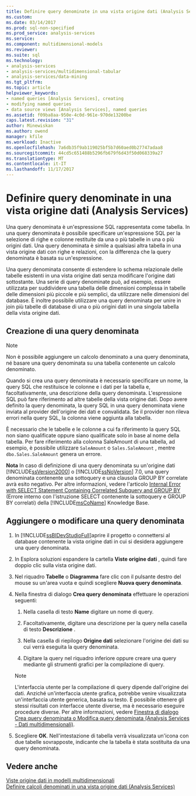 ```yaml
---
title: Definire query denominate in una vista origine dati (Analysis Services) | Documenti Microsoft
ms.custom: 
ms.date: 03/14/2017
ms.prod: sql-non-specified
ms.prod_service: analysis-services
ms.service: 
ms.component: multidimensional-models
ms.reviewer: 
ms.suite: sql
ms.technology:
- analysis-services
- analysis-services/multidimensional-tabular
- analysis-services/data-mining
ms.tgt_pltfrm: 
ms.topic: article
helpviewer_keywords:
- named queries [Analysis Services], creating
- modifying named queries
- data source views [Analysis Services], named queries
ms.assetid: f09ba8aa-950e-4c0d-961e-970de13200be
caps.latest.revision: "31"
author: Minewiskan
ms.author: owend
manager: kfile
ms.workload: Inactive
ms.openlocfilehash: 7a6db35f9ab119025bf5b7d60aed0b27747adaa8
ms.sourcegitcommit: 44cd5c651488b5296fb679f6d43f50d068339a27
ms.translationtype: MT
ms.contentlocale: it-IT
ms.lasthandoff: 11/17/2017
---
```

# <a name="define-named-queries-in-a-data-source-view-analysis-services"></a>Definire query denominate in una vista origine dati (Analysis Services)
  Una query denominata è un'espressione SQL rappresentata come tabella. In una query denominata è possibile specificare un'espressione SQL per la selezione di righe e colonne restituite da una o più tabelle in una o più origini dati. Una query denominata è simile a qualsiasi altra tabella in una vista origine dati con righe e relazioni, con la differenza che la query denominata è basata su un'espressione.  
  
 Una query denominata consente di estendere lo schema relazionale delle tabelle esistenti in una vista origine dati senza modificare l'origine dati sottostante. Una serie di query denominate può, ad esempio, essere utilizzata per suddividere una tabella delle dimensioni complessa in tabelle delle dimensioni più piccole e più semplici, da utilizzare nelle dimensioni del database. È inoltre possibile utilizzare una query denominata per unire in join più tabelle di database di una o più origini dati in una singola tabella della vista origine dati.  
  
## <a name="creating-a-named-query"></a>Creazione di una query denominata  
  
> [!NOTE]  
>  Non è possibile aggiungere un calcolo denominato a una query denominata, né basare una query denominata su una tabella contenente un calcolo denominato.  
  
 Quando si crea una query denominata è necessario specificare un nome, la query SQL che restituisce le colonne e i dati per la tabella e, facoltativamente, una descrizione della query denominata. L'espressione SQL può fare riferimento ad altre tabelle della vista origine dati. Dopo avere definito la query denominata, la query SQL in una query denominata viene inviata al provider dell'origine dei dati e convalidata. Se il provider non rileva errori nella query SQL, la colonna viene aggiunta alla tabella.  
  
 È necessario che le tabelle e le colonne a cui fa riferimento la query SQL non siano qualificate oppure siano qualificate solo in base al nome della tabella. Per fare riferimento alla colonna SaleAmount di una tabella, ad esempio, è possibile utilizzare `SaleAmount` o `Sales.SaleAmount` , mentre `dbo.Sales.SaleAmount` genera un errore.  
  
 **Nota** In caso di definizione di una query denominata su un'origine dati [!INCLUDE[ssVersion2000](../../includes/ssversion2000-md.md)] o [!INCLUDE[ssNoVersion](../../includes/ssnoversion-md.md)] 7.0, una query denominata contenente una sottoquery e una clausola GROUP BY correlate avrà esito negativo. Per altre informazioni, vedere l'articolo [Internal Error with SELECT Statement Containing Correlated Subquery and GROUP BY](http://support.microsoft.com/kb/274729) (Errore interno con l'istruzione SELECT contenente la sottoquery e GROUP BY correlati) della [!INCLUDE[msCoName](../../includes/msconame-md.md)] Knowledge Base.  
  
## <a name="add-or-edit-a-named-query"></a>Aggiungere o modificare una query denominata  
  
1.  In [!INCLUDE[ssBIDevStudioFull](../../includes/ssbidevstudiofull-md.md)]aprire il progetto o connettersi al database contenente la vista origine dati in cui si desidera aggiungere una query denominata.  
  
2.  In Esplora soluzioni espandere la cartella **Viste origine dati** , quindi fare doppio clic sulla vista origine dati.  
  
3.  Nel riquadro **Tabelle** o **Diagramma** fare clic con il pulsante destro del mouse su un'area vuota e quindi scegliere **Nuova query denominata**.  
  
4.  Nella finestra di dialogo **Crea query denominata** effettuare le operazioni seguenti:  
  
    1.  Nella casella di testo **Name** digitare un nome di query.  
  
    2.  Facoltativamente, digitare una descrizione per la query nella casella di testo **Descrizione** .  
  
    3.  Nella casella di riepilogo **Origine dati** selezionare l'origine dei dati su cui verrà eseguita la query denominata.  
  
    4.  Digitare la query nel riquadro inferiore oppure creare una query mediante gli strumenti grafici per la compilazione di query.  
  
    > [!NOTE]  
    >  L'interfaccia utente per la compilazione di query dipende dall'origine dei dati. Anziché un'interfaccia utente grafica, potrebbe venire visualizzata un'interfaccia utente generica, basata su testo. È possibile ottenere gli stessi risultati con interfacce utente diverse, ma è necessario eseguire procedure diverse. Per altre informazioni, vedere [Finestra di dialogo Crea query denominata o Modifica query denominata &#40;Analysis Services - Dati multidimensionali&#41;](http://msdn.microsoft.com/library/8e192ad6-a0b1-4e21-bb3f-087c93e62941).  
  
5.  Scegliere **OK**. Nell'intestazione di tabella verrà visualizzata un'icona con due tabelle sovrapposte, indicante che la tabella è stata sostituita da una query denominata.  
  
## <a name="see-also"></a>Vedere anche  
 [Viste origine dati in modelli multidimensionali](../../analysis-services/multidimensional-models/data-source-views-in-multidimensional-models.md)   
 [Definire calcoli denominati in una vista origine dati &#40;Analysis Services&#41;](../../analysis-services/multidimensional-models/define-named-calculations-in-a-data-source-view-analysis-services.md)  
  
  
